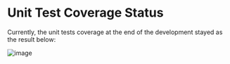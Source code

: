 # Unit Test Coverage Status

Currently, the unit tests coverage at the end of the development stayed as the result below:

![image](https://user-images.githubusercontent.com/11558773/187743419-3c14367e-b099-4ec2-b19b-8bb4a3121cd1.png)
